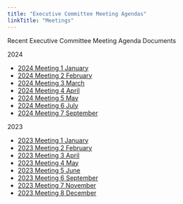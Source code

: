 ```yaml
---
title: "Executive Committee Meeting Agendas"
linkTitle: "Meetings"
---
```


Recent Executive Committee Meeting Agenda Documents

2024

- [2024 Meeting 1 January](https://osf.io/rpg5k)
- [2024 Meeting 2 February](https://osf.io/5pcev)
- [2024 Meeting 3 March](https://osf.io/3gkhx)
- [2024 Meeting 4 April](https://osf.io/xfk8z)
- [2024 Meeting 5 May](https://osf.io/h32tf)
- [2024 Meeting 6 July](https://osf.io/deghm)
- [2024 Meeting 7 September](https://osf.io/5ahwe)

2023

- [2023 Meeting 1 January](https://osf.io/vje3u)
- [2023 Meeting 2 February](https://osf.io/gwzf6)
- [2023 Meeting 3 April](https://osf.io/b4psa)
- [2023 Meeting 4 May](https://osf.io/tehgn)
- [2023 Meeting 5 June](https://osf.io/yr54f)
- [2023 Meeting 6 September](https://osf.io/625mv)
- [2023 Meeting 7 November](https://osf.io/8qeyf)
- [2023 Meeting 8 December](https://osf.io/nvewj)